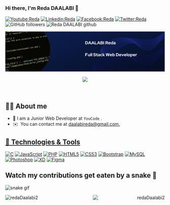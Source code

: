 ### Hi there, I'm Reda DAALABI 👋

[![Youtube:Reda](https://img.shields.io/badge/-Reda-red?style=flat-square&logo=Youtube&logoColor=white&link=https://www.youtube.com/channel/UCtn_L7BTM2Wqzm1G-VBy18w)](https://www.youtube.com/channel/UCtn_L7BTM2Wqzm1G-VBy18w)
[![Linkedin:Reda](https://img.shields.io/badge/-Reda-blue?style=flat-square&logo=Linkedin&logoColor=white&link=https://www.linkedin.com/in/reda-daalabi-1535ab1bb/)](https://www.linkedin.com/in/reda-daalabi-1535ab1bb/)
[![Facebook:Reda](https://img.shields.io/badge/-Reda-blue?style=flat-square&logo=Facebook&logoColor=white&link=https://web.facebook.com/reda.daalabi/)](https://web.facebook.com/reda.daalabi/)
[![Twitter:Reda](https://img.shields.io/badge/-Reda-blue?style=flat-square&logo=twitter&logoColor=white&link=https://twitter.com/RDaalabi)](https://twitter.com/RDaalabi)
![GitHub followers](https://img.shields.io/github/followers/redaDaalabi2?label=Follow&style=social)
<img src="https://komarev.com/ghpvc/?username=redaDaalabi2&label=Profile%20views&color=0e75b6&style=plastic" alt="Reda DAALABI github" width="110px" />

<p align="center">
  <img src="./Back_Reda.jpg">
</p>

<p align="center">
  <a href="https://github.com/DenverCoder1/readme-typing-svg"><img src="https://readme-typing-svg.herokuapp.com?lines=I'm+Full+Stack+Web+Developer"></a>
</p>

<br>

<p align="center"> 
	<a href = "https://commits.top/morocco.html" target="_blank">
	</a>
</p>

## :sassy_man: About me

- :school: I am a Junior Web Developer at `YouCode` .
  <br>
- ✉️  You can contact me at [daalabireda@gmail.com](mailto:daalabireda@gmail.com)<a href="https://twitter.com/RDaalabi" target="_blank" rel="noreferrer">.
  <br>

## 🔧 Technologies & Tools

<a href="https://docs.microsoft.com/en-us/cpp/?view=msvc-170" target="_blank" rel="noreferrer"><img src="https://raw.githubusercontent.com/danielcranney/readme-generator/main/public/icons/skills/c-colored.svg" width="36" height="36" alt="C" /></a>
<a href="https://developer.mozilla.org/en-US/docs/Web/JavaScript" target="_blank" rel="noreferrer"><img src="https://raw.githubusercontent.com/danielcranney/readme-generator/main/public/icons/skills/javascript-colored.svg" width="36" height="36" alt="JavaScript" /></a>
<a href="https://www.php.net/" target="_blank" rel="noreferrer"><img src="https://raw.githubusercontent.com/danielcranney/readme-generator/main/public/icons/skills/php-colored.svg" width="36" height="36" alt="PHP" /></a>
<a href="https://developer.mozilla.org/en-US/docs/Glossary/HTML5" target="_blank" rel="noreferrer"><img src="https://raw.githubusercontent.com/danielcranney/readme-generator/main/public/icons/skills/html5-colored.svg" width="36" height="36" alt="HTML5" /></a>
<a href="https://www.w3.org/TR/CSS/#css" target="_blank" rel="noreferrer"><img src="https://raw.githubusercontent.com/danielcranney/readme-generator/main/public/icons/skills/css3-colored.svg" width="36" height="36" alt="CSS3" /></a>
<a href="https://getbootstrap.com/" target="_blank" rel="noreferrer"><img src="https://raw.githubusercontent.com/danielcranney/readme-generator/main/public/icons/skills/bootstrap-colored.svg" width="36" height="36" alt="Bootstrap" /></a>
<a href="https://www.mysql.com/" target="_blank" rel="noreferrer"><img src="https://raw.githubusercontent.com/danielcranney/readme-generator/main/public/icons/skills/mysql-colored.svg" width="36" height="36" alt="MySQL" /></a>
<a href="https://www.adobe.com/uk/products/photoshop.html" target="_blank" rel="noreferrer"><img src="https://raw.githubusercontent.com/danielcranney/readme-generator/main/public/icons/skills/photoshop-colored.svg" width="36" height="36" alt="Photoshop" /></a>
<a href="https://www.adobe.com/uk/products/xd.html" target="_blank" rel="noreferrer"><img src="https://raw.githubusercontent.com/danielcranney/readme-generator/main/public/icons/skills/xd-colored.svg" width="36" height="36" alt="XD" /></a>
<a href="https://www.figma.com/" target="_blank" rel="noreferrer"><img src="https://raw.githubusercontent.com/danielcranney/readme-generator/main/public/icons/skills/figma-colored.svg" width="36" height="36" alt="Figma" /></a>

## Watch my contributions get eaten by a snake 🐍

![snake gif](https://github.com/tanyarajhans/Actions/blob/output/github-contribution-grid-snake.svg)

<p align="left"><img width="45%" align="left" src="https://github-readme-stats.vercel.app/api?username=redaDaalabi2&show_icons=true&include_all_commits=true&theme=radical&hide_border=true" alt="redaDaalabi2" /></p>
<p align="right"><img width="45%" align="right" sy src="https://github-readme-stats.vercel.app/api/top-langs/?username=redaDaalabi2&layout=compact&theme=radical&hide_border=true" alt="redaDaalabi2" /></p>

